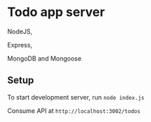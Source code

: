 # Todo app server
NodeJS,

Express,

MongoDB and Mongoose

## Setup

To start development server, run `node index.js`

Consume API at `http://localhost:3002/todos`

